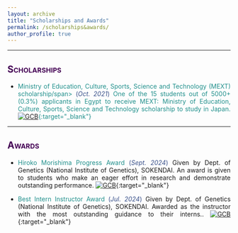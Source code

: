 ```yaml
---
layout: archive
title: "Scholarships and Awards"
permalink: /scholarships&awards/
author_profile: true
---
```

<style> body {text-align: justify} </style> <!-- Justify text. -->

------
## <span style="font-variant:small-caps;"><span style="color:#440154">**Scholarships**</span></span>

* <span style="color:#21908C">Ministry of Education, Culture, Sports, Science and Technology (MEXT) scholarship/span> <span style="color:#3B528B">(*Oct. 2021*)</span> One of the 15 students out of 5000+ (0.3%) applicants in Egypt to receive MEXT: Ministry of Education, Culture, Sports, Science and Technology scholarship to study in Japan. [![GCB](https://img.shields.io/badge/Link-Scholarship-2ECC71.svg)](https://www.mext.go.jp/en/policy/education/highered/title02/detail02/sdetail02/1373897.htm){:target="_blank"} <br>
------
## <span style="font-variant:small-caps;"><span style="color:#440154">**Awards**</span></span>

* <span style="color:#21908C">Hiroko Morishima Progress Award</span> <span style="color:#3B528B">(*Sept. 2024*)</span> Given by Dept. of Genetics (National Institute of Genetics), SOKENDAI. An award is given to students who make an eager effort in research and demonstrate outstanding performance. [![GCB](https://img.shields.io/badge/Link-Award-2ECC71.svg)](http://www.nig.ac.jp/nig/phd-program/main-page-top/various-aids-to-students/progress-award){:target="_blank"} <br>

* <span style="color:#21908C">Best Intern Instructor Award</span> <span style="color:#3B528B">(*Jul. 2024*)</span> Given by Dept. of Genetics (National Institute of Genetics), SOKENDAI. Awarded as the instructor with the most outstanding guidance to their interns.. [![GCB](https://img.shields.io/badge/Link-Award-2ECC71.svg)](https://www.nig.ac.jp/nig/research/seminer?id=1592){:target="_blank"} <br>

